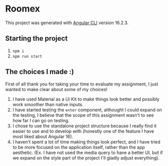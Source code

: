 # Roomex

This project was generated with [Angular CLI](https://github.com/angular/angular-cli) version 16.2.3.

## Starting the project

1. `npm i`
2. `npm run start`

## The choices I made :)

First of all thank you for taking your time to evaluate my assignment, I just wanted to make clear about some of my choices!

1. I have used Material as a Ui Kit to make things look better and possibly work smoother than native inputs.
2. I have started testing the `enter` component, althought I could expand on the testing, I believe that the scope of this assignment wasn't to see how far I can go on testing.
3. I chose to use the standalone project structure because I really find it easier to use and to develop with (honestly one of the feature I have most liked about Angular 16).
4. I haven't spent a lot of time making things look perfect, and I have tried to be more focused on the application itself, rather than the app aesthetic. (Ex. I have not used the media query to have a better UI, but if we expand on the style part of the project I'll gladly adjust everything).
